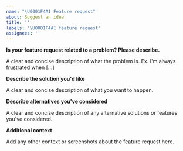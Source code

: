 ```yaml
---
name: "\U0001F4A1 Feature request"
about: Suggest an idea
title: ''
labels: '\U0001F4A1 feature request'
assignees: ''
---
```


**Is your feature request related to a problem? Please describe.**

A clear and concise description of what the problem is. Ex. I'm always frustrated when [...]

**Describe the solution you'd like**

A clear and concise description of what you want to happen.

**Describe alternatives you've considered**

A clear and concise description of any alternative solutions or features you've considered.

**Additional context**

Add any other context or screenshots about the feature request here.
